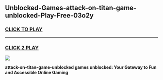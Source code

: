 
## Unblocked-Games-attack-on-titan-game-unblocked-Play-Free-03o2y
<h3>
<a href="https://premium76.site?title=attack-on-titan-game-unblocked&ref=20M">CLICK TO PLAY</a></h3>
<hr>

<h3>
<a href="https://premium76.site?title=attack-on-titan-game-unblocked&ref=20M">CLICK 2 PLAY</a>
  
</h3>

<a href="https://premium76.site?title=attack-on-titan-game-unblocked&ref=19M"><img src="https://clearcache.store/games.png"></a>


**attack-on-titan-game-unblocked games unblocked: Your Gateway to Fun and Accessible Online Gaming**
